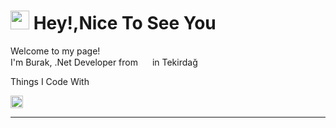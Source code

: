 <h1><img src="https://emojis.slackmojis.com/emojis/images/1531849430/4246/blob-sunglasses.gif?1531849430" width="30"/> Hey!,Nice To See You</h1>

<p> Welcome to my page! </br> I'm Burak, .Net Developer from <img src="https://cdn-icons-png.flaticon.com/512/3909/3909414.png" width="15"> in Tekirdağ </p>
<p> Things I Code With 
<p>
<img alt=".NET" src="https://cdn-icons-png.flaticon.com/512/6132/6132221.png" Width="20">
<hr>
